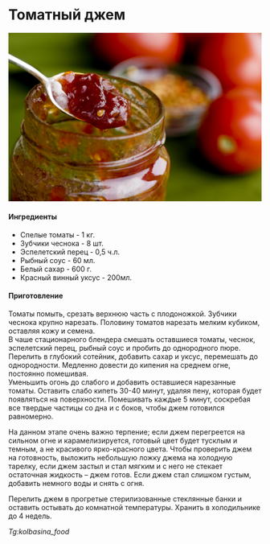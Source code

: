 # Томатный джем

![Томатный джем](../pics/tomato-jam.jpg)

#### Ингредиенты

* Спелые томаты - 1 кг.
* Зубчики чеснока - 8 шт.
* Эспелетский перец - 0,5 ч.л.
* Рыбный соус - 60 мл.
* Белый сахар - 600 г.
* Красный винный уксус - 200мл.

#### Приготовление

Томаты помыть, срезать верхнюю часть с плодоножкой. Зубчики чеснока крупно нарезать. Половину томатов нарезать мелким кубиком, оставляя кожу и семена.  
В чаше стационарного блендера смешать оставшиеся томаты, чеснок, эспелетский перец, рыбный соус и пробить до однородного пюре. Перелить в глубокий сотейник, добавить сахар и уксус, перемешать до однородности. Медленно довести до кипения на среднем огне, постоянно помешивая.  
Уменьшить огонь до слабого и добавить оставшиеся нарезанные томаты. Оставить слабо кипеть 30-40 минут, удаляя пену, которая будет появляться на поверхности. Помешивать каждые 5 минут, соскребая все твердые частицы со дна и с боков, чтобы джем готовился равномерно.

На данном этапе очень важно терпение; если джем перегреется на сильном огне и карамелизируется, готовый цвет будет тусклым и темным, а не красивого ярко-красного цвета. Чтобы проверить джем на готовность, выложить небольшую ложку джема на холодную тарелку, если джем застыл и стал мягким и с него не стекает остаточная жидкость – джем готов. Если джем стал слишком густым, добавить немного воды и снять с огня.

Перелить джем в прогретые стерилизованные стеклянные банки и оставить остывать до комнатной температуры. Хранить в холодильнике до 4 недель.

*Tg:kolbasina_food*